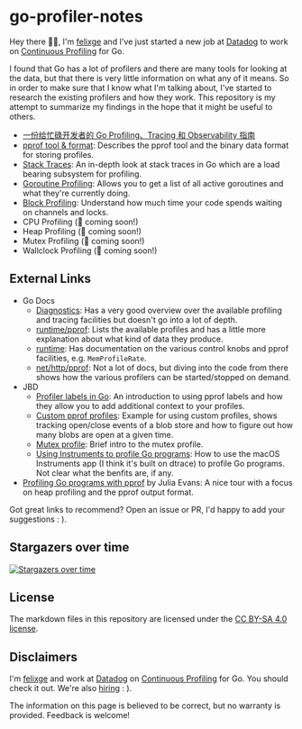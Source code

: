 # go-profiler-notes

Hey there 👋🏻, I'm [felixge](https://github.com/felixge) and I've just started a new job at [Datadog](https://www.datadoghq.com/) to work on [Continuous Profiling](https://www.datadoghq.com/product/code-profiling/) for Go.

I found that Go has a lot of profilers and there are many tools for looking at the data, but that there is very little information on what any of it means. So in order to make sure that I know what I'm talking about, I've started to research the existing profilers and how they work. This repository is my attempt to summarize my findings in the hope that it might be useful to others.

- [一份给忙碌开发者的 Go Profiling、Tracing 和 Observability 指南](./guide/README-cn.md)
- [pprof tool & format](./pprof.md): Describes the pprof tool and the binary data format for storing profiles.
- [Stack Traces](./stack-traces.md): An in-depth look at stack traces in Go which are a load bearing subsystem for profiling.
- [Goroutine Profiling](./goroutine.md): Allows you to get a list of all active goroutines and what they're currently doing.
- [Block Profiling](./block.md): Understand how much time your code spends waiting on channels and locks.
- CPU Profiling (🚧 coming soon!)
- Heap Profiling (🚧 coming soon!)
- Mutex Profiling (🚧 coming soon!)
- Wallclock Profiling  (🚧 coming soon!)

## External Links

- Go Docs
  - [Diagnostics](https://golang.org/doc/diagnostics.html): Has a very good overview over the available profiling and tracing facilities but doesn't go into a lot of depth.
  - [runtime/pprof](https://golang.org/pkg/runtime/pprof/#Profile): Lists the available profiles and has a little more explanation about what kind of data they produce.
  - [runtime](https://golang.org/pkg/runtime/): Has documentation on the various control knobs and pprof facilities, e.g. `MemProfileRate`.
  - [net/http/pprof](https://golang.org/src/net/http/pprof/pprof.go): Not a lot of docs, but diving into the code from there shows how the various profilers can be started/stopped on demand.
- JBD
  - [Profiler labels in Go](https://rakyll.org/profiler-labels/): An introduction to using pprof labels and how they allow you to add additional context to your profiles.
  - [Custom pprof profiles](https://rakyll.org/custom-profiles/): Example for using custom profiles, shows tracking open/close events of a blob store and how to figure out how many blobs are open at a given time.
  - [Mutex profile](https://rakyll.org/mutexprofile/): Brief intro to the mutex profile.
  - [Using Instruments to profile Go programs](https://rakyll.org/instruments/): How to use the macOS Instruments app (I think it's built on dtrace) to profile Go programs. Not clear what the benfits are, if any.
- [Profiling Go programs with pprof](https://jvns.ca/blog/2017/09/24/profiling-go-with-pprof/) by Julia Evans: A nice tour with a focus on heap profiling and the pprof output format. 

Got great links to recommend? Open an issue or PR, I'd happy to add your suggestions : ).

## Stargazers over time

[![Stargazers over time](https://starchart.cc/DataDog/go-profiler-notes.svg)](https://starchart.cc/DataDog/go-profiler-notes)

## License

The markdown files in this repository are licensed under the [CC BY-SA 4.0 license](https://creativecommons.org/licenses/by-sa/4.0/).

## Disclaimers

I'm [felixge](https://github.com/felixge) and work at [Datadog](https://www.datadoghq.com/) on [Continuous Profiling](https://www.datadoghq.com/product/code-profiling/) for Go. You should check it out. We're also [hiring](https://www.datadoghq.com/jobs-engineering/#all&all_locations) : ).

The information on this page is believed to be correct, but no warranty is provided. Feedback is welcome!
